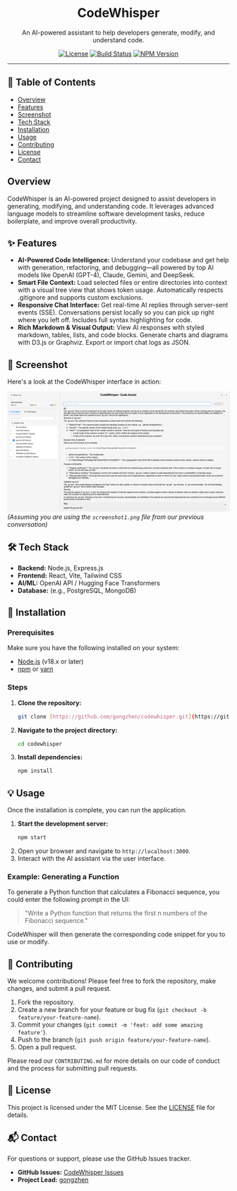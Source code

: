 <div align="center">
  <h1>CodeWhisper</h1>
  <p>
    An AI-powered assistant to help developers generate, modify, and understand code.
  </p>

  <p>
    <a href="https://github.com/gongzhen/codewhisper/blob/main/LICENSE"><img src="https://img.shields.io/badge/License-MIT-blue.svg" alt="License"></a>
    <a href="https://github.com/gongzhen/codewhisper/actions"><img src="https://img.shields.io/github/actions/workflow/status/gongzhen/codewhisper/main.yml?branch=main" alt="Build Status"></a>
    <a href="https://www.npmjs.com/package/codewhisper"><img src="https://img.shields.io/npm/v/codewhisper.svg" alt="NPM Version"></a>
  </p>
</div>

---

## 📖 Table of Contents

- [Overview](#-overview)
- [Features](#-features)
- [Screenshot](#-screenshot)
- [Tech Stack](#-tech-stack)
- [Installation](#-installation)
- [Usage](#-usage)
- [Contributing](#-contributing)
- [License](#-license)
- [Contact](#-contact)

##  Overview

CodeWhisper is an AI-powered project designed to assist developers in generating, modifying, and understanding code. It leverages advanced language models to streamline software development tasks, reduce boilerplate, and improve overall productivity.

## ✨ Features

- **AI-Powered Code Intelligence:** Understand your codebase and get help with generation, refactoring, and debugging—all powered by top AI models like OpenAI (GPT-4), Claude, Gemini, and DeepSeek.
- **Smart File Context:** Load selected files or entire directories into context with a visual tree view that shows token usage. Automatically respects .gitignore and supports custom exclusions.
- **Responsive Chat Interface:** Get real-time AI replies through server-sent events (SSE). Conversations persist locally so you can pick up right where you left off. Includes full syntax highlighting for code.
- **Rich Markdown & Visual Output:** View AI responses with styled markdown, tables, lists, and code blocks. Generate charts and diagrams with D3.js or Graphviz. Export or import chat logs as JSON.

## 📸 Screenshot

Here's a look at the CodeWhisper interface in action:

![A screenshot of the CodeWhisper application interface](./assets/screenshot1.png)
*(Assuming you are using the `screenshot1.png` file from our previous conversation)*

## 🛠️ Tech Stack

- **Backend:** Node.js, Express.js
- **Frontend:** React, Vite, Tailwind CSS
- **AI/ML:** OpenAI API / Hugging Face Transformers
- **Database:** (e.g., PostgreSQL, MongoDB)

## 🚀 Installation

### Prerequisites

Make sure you have the following installed on your system:
- [Node.js](https://nodejs.org/) (v18.x or later)
- [npm](https://www.npmjs.com/) or [yarn](https://yarnpkg.com/)

### Steps

1.  **Clone the repository:**
    ```bash
    git clone [https://github.com/gongzhen/codewhisper.git](https://github.com/gongzhen/codewhisper.git)
    ```
2.  **Navigate to the project directory:**
    ```bash
    cd codewhisper
    ```
3.  **Install dependencies:**
    ```bash
    npm install
    ```

## 💡 Usage

Once the installation is complete, you can run the application.

1.  **Start the development server:**
    ```bash
    npm start
    ```
2.  Open your browser and navigate to `http://localhost:3000`.
3.  Interact with the AI assistant via the user interface.

### Example: Generating a Function

To generate a Python function that calculates a Fibonacci sequence, you could enter the following prompt in the UI:

> "Write a Python function that returns the first n numbers of the Fibonacci sequence."

CodeWhisper will then generate the corresponding code snippet for you to use or modify.

## 🤝 Contributing

We welcome contributions! Please feel free to fork the repository, make changes, and submit a pull request.

1.  Fork the repository.
2.  Create a new branch for your feature or bug fix (`git checkout -b feature/your-feature-name`).
3.  Commit your changes (`git commit -m 'feat: add some amazing feature'`).
4.  Push to the branch (`git push origin feature/your-feature-name`).
5.  Open a pull request.

Please read our `CONTRIBUTING.md` for more details on our code of conduct and the process for submitting pull requests.

## 📄 License

This project is licensed under the MIT License. See the [LICENSE](LICENSE) file for details.

## 📬 Contact

For questions or support, please use the GitHub Issues tracker.
- **GitHub Issues:** [CodeWhisper Issues](https://github.com/gongzhen/codewhisper/issues)
- **Project Lead:** [gongzhen](https://github.com/gongzhen)
